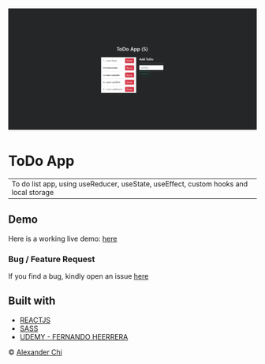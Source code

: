 # ![todo-app](https://raw.githubusercontent.com/alexandercds/todo-app/master/src/assets/images/preview.jpg)
# ToDo App
<table>
<tr>
<td> 
    To do list app, using useReducer, useState, useEffect, custom hooks and local storage
</td>
</tr>
</table>


## Demo
Here is a working live demo: [here](https://alexandercds.github.io/todo-app/)

### Bug / Feature Request

If you find a bug, kindly open an issue [here](https://github.com/alexandercds/todo-app/issues/new)

## Built with 

- [REACTJS](https://reactjs.org/)
- [SASS](https://sass-lang.com/)
- [UDEMY - FERNANDO HEERRERA](https://www.udemy.com/share/103dsU3@1VibW3SX5xCqsnBtpq0hV8vo7qnwEgbukK8Lne7R1hqwdRfJss2s0-d2qcKytssg/) 


© [Alexander Chi ](https://alexandercd.dev/)
